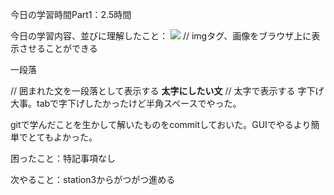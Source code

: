 今日の学習時間Part1：2.5時間

今日の学習内容、並びに理解したこと：
<img src="アドレス"> // imgタグ、画像をブラウザ上に表示させることができる
<p> 一段落 </p> // 囲まれた文を一段落として表示する
<span style="font-weight: bold;">太字にしたい文</span> // 太字で表示する
字下げ大事。tabで字下げしたかったけど半角スペースでやった。

gitで学んだことを生かして解いたものをcommitしておいた。GUIでやるより簡単でとてもよかった。

困ったこと：特記事項なし

次やること：station3からがつがつ進める